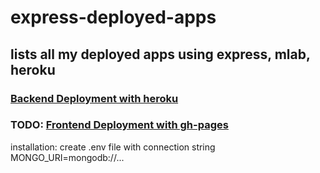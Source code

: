 # express-deployed-apps

## lists all my deployed apps using express, mlab, heroku 

### [Backend Deployment with heroku](https://quiet-beyond-62095.herokuapp.com/)

### TODO: [Frontend Deployment with gh-pages]()

installation: create .env file with connection string MONGO_URI=mongodb://...

